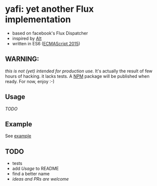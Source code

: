 # yafi: yet another Flux implementation

* based on facebook's Flux Dispatcher
* inspired by [Alt](https://alt.js.org)
* written in ES6 ([ECMAScript 2015](http://www.ecma-international.org/ecma-262/6.0/index.html))

## WARNING:
*this is not (yet) intended for production use.* It's actually the result of few hours of hacking. it lacks tests. A [NPM](https://npmjs.org) package will be published when ready. For now, enjoy :-)

## Usage
_TODO_

## Example
See [example](example/)

## TODO
* tests
* add _Usage_ to README
* find a better name
* _ideas and PRs are welcome_
